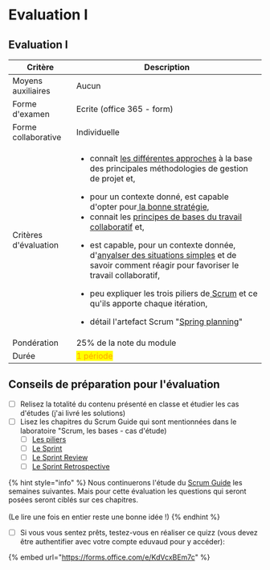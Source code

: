 # Evaluation I

## Evaluation I



| Critère               | Description                                                                                                                                                                                                                                                                                                                                                                                                                                                                                                                                                                                                                                                                                                                                                                                                                                                                                                                                                                                                                           |
| --------------------- | ------------------------------------------------------------------------------------------------------------------------------------------------------------------------------------------------------------------------------------------------------------------------------------------------------------------------------------------------------------------------------------------------------------------------------------------------------------------------------------------------------------------------------------------------------------------------------------------------------------------------------------------------------------------------------------------------------------------------------------------------------------------------------------------------------------------------------------------------------------------------------------------------------------------------------------------------------------------------------------------------------------------------------------- |
| Moyens auxiliaires    | Aucun                                                                                                                                                                                                                                                                                                                                                                                                                                                                                                                                                                                                                                                                                                                                                                                                                                                                                                                                                                                                                                 |
| Forme d'examen        | Ecrite (office 365 - form)                                                                                                                                                                                                                                                                                                                                                                                                                                                                                                                                                                                                                                                                                                                                                                                                                                                                                                                                                                                                            |
| Forme collaborative   | Individuelle                                                                                                                                                                                                                                                                                                                                                                                                                                                                                                                                                                                                                                                                                                                                                                                                                                                                                                                                                                                                                          |
| Critères d'évaluation | <p></p><ul><li>connaît <a href="../theorie-et-concepts/gestion-de-projet-les-approches.md">les différentes approches</a> à la base des principales méthodologies de gestion de projet et,</li></ul><ul><li>pour un contexte donné, est capable d'opter pour<a href="../theorie-et-concepts/sequentiel-vs-iteratif.md"> la bonne stratégie</a>,<br></li><li>connait les <a href="../theorie-et-concepts/les-bases-du-travail-collaboratif.md">principes de bases du travail collaboratif</a> et,</li></ul><ul><li>est capable, pour un contexte donnée, d'<a href="../laboratoires/une-iteration-cas-detude.md">anyalser des situations simples</a> et de savoir comment réagir pour favoriser le travail collaboratif,</li></ul><ul><li>peu expliquer les trois piliers de<a href="../theorie-et-concepts/scrum-le-sprint.md#les-piliers-de-scrum"> Scrum</a> et ce qu'ils apporte chaque itération,</li></ul><ul><li>détail l'artefact Scrum "<a href="../laboratoires/scrum-les-bases-cas-detude.md">Spring planning</a>"</li></ul> |
| Pondération           | 25% de la note du module                                                                                                                                                                                                                                                                                                                                                                                                                                                                                                                                                                                                                                                                                                                                                                                                                                                                                                                                                                                                              |
| Durée                 | <mark style="color:orange;">1 période</mark>                                                                                                                                                                                                                                                                                                                                                                                                                                                                                                                                                                                                                                                                                                                                                                                                                                                                                                                                                                                          |

## Conseils de préparation pour l'évaluation

* [ ] Relisez la totalité du contenu présenté en classe et étudier les cas d'études (j'ai livré les solutions)
* [ ] Lisez les chapitres du Scrum Guide qui sont mentionnées dans le laboratoire "Scrum, les bases - cas d'étude)
  * [ ] [Les piliers](https://scrumguides.org/scrum-guide.html#scrum-theory)
  * [ ] [Le Sprint](https://scrumguides.org/scrum-guide.html#the-sprint)
  * [ ] [Le Sprint Review](https://scrumguides.org/scrum-guide.html#sprint-review)
  * [ ] [Le Sprint Retrospective](https://scrumguides.org/scrum-guide.html#sprint-retrospective)

{% hint style="info" %}
Nous continuerons l'étude du [Scrum Guide](https://scrumguides.org/scrum-guide.html) les semaines suivantes. Mais pour cette évaluation les questions qui seront posées seront ciblés sur ces chapitres.\
\
(Le lire une fois en entier reste une bonne idée !)
{% endhint %}

* [ ] Si vous vous sentez prêts, testez-vous en réaliser ce quizz (vous devez être authentifier avec votre compte eduvaud pour y accéder):

{% embed url="https://forms.office.com/e/KdVcxBEm7c" %}
